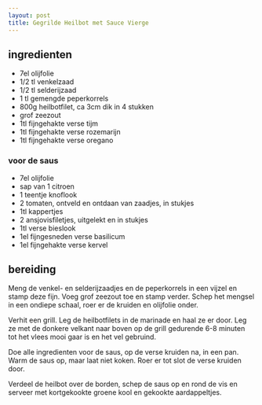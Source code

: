 ```yaml
---
layout: post
title: Gegrilde Heilbot met Sauce Vierge
---
```


## ingredienten

* 7el olijfolie
* 1/2 tl venkelzaad
* 1/2 tl selderijzaad
* 1 tl gemengde peperkorrels
* 800g heilbotfilet, ca 3cm dik in 4 stukken
* grof zeezout
* 1tl fijngehakte verse tijm
* 1tl fijngehakte verse rozemarijn
* 1tl fijngehakte verse oregano

### voor de saus
* 7el olijfolie
* sap van 1 citroen
* 1 teentje knoflook
* 2 tomaten, ontveld en ontdaan van zaadjes, in stukjes
* 1tl kappertjes
* 2 ansjovisfiletjes, uitgelekt en in stukjes
* 1tl verse bieslook
* 1el fijngesneden verse basilicum
* 1el fijngehakte verse kervel

## bereiding
Meng de venkel- en selderijzaadjes en de peperkorrels in een vijzel en stamp deze fijn. Voeg grof zeezout toe en stamp verder. Schep het mengsel in een ondiepe schaal, roer er de kruiden en olijfolie onder.

Verhit een grill. Leg de heilbotfilets in de marinade en haal ze er door. Leg ze met de donkere velkant naar boven op de grill gedurende 6-8 minuten tot het vlees mooi gaar is en het vel gebruind.

Doe alle ingredienten voor de saus, op de verse kruiden na, in een pan. Warm de saus op, maar laat niet koken. Roer er tot slot de verse kruiden door.

Verdeel de heilbot over de borden, schep de saus op en rond de vis en serveer met kortgekookte groene kool en gekookte aardappeltjes.

